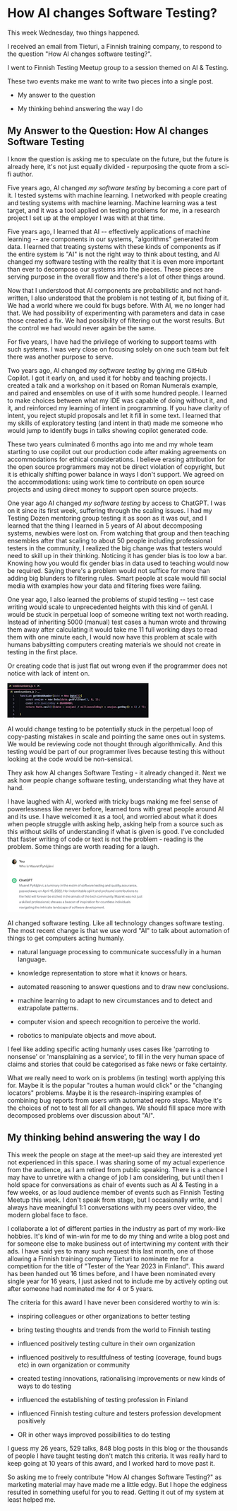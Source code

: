 # How AI changes Software Testing?

This week Wednesday, two things happened. 

I received an email from Tieturi, a Finnish training company, to respond to the question "How AI changes software testing?". 

I went to Finnish Testing Meetup group to a session themed on AI & Testing. 

These two events make me want to write two pieces into a single post. 

* My answer to the question

* My thinking behind answering the way I do 

## My Answer to the Question: How AI changes Software Testing

I know the question is asking me to speculate on the future, but the future is already here, it's not just equally divided - repurposing the quote from a sci-fi author. 

Five years ago, AI changed *my software testing* by becoming a core part of it. I tested systems with machine learning. I networked with people creating and testing systems with machine learning. Machine learning was a test target, and it was a tool applied on testing problems for me, in a research project I set up at the employer I was with at that time. 

Five years ago, I learned that AI -- effectively applications of machine learning -- are components in our systems, "algorithms" generated from data. I learned that treating systems with these kinds of components as if the entire system is "AI" is not the right way to think about testing, and AI changed my software testing with the reality that it is even more important than ever to decompose our systems into the pieces. These pieces are serving purpose in the overall flow and there's a lot of other things around. 

Now that I understood that AI components are probabilistic and not hand-written, I also understood that 
the problem is not testing of it, but fixing of it. We had a world where we could fix bugs before. With AI, we no longer had that. We had possibility of experimenting with parameters and data in case those created a fix. We had possibility of filtering out the worst results. But the control we had would never again be the same. 

For five years, I have had the privilege of working to support teams with such systems. I was very close on focusing solely on one such team but felt there was another purpose to serve. 

Two years ago, AI changed *my software testing* by giving me GitHub Copilot. I got it early on, and used it for hobby and teaching projects. I created a talk and a workshop on it based on Roman Numerals example, and paired and ensembles on use of it with some hundred people. I learned to make choices between what my IDE was capable of doing without it, and it, and reinforced my learning of intent in programming. If you have clarity of intent, you reject stupid proposals and let it fill in some text. I learned that my skills of exploratory testing (and intent in that) made me someone who would jump to identify bugs in talks showing copilot generated code. 

These two years culminated 6 months ago into me and my whole team starting to use copilot out our production code after making agreements on accommodations for ethical considerations. I believe erasing attribution for the open source programmers may not be direct violation of copyright, but it is ethically shifting power balance in ways I don't support. We agreed on the accommodations: using work time to contribute on open source projects and using direct money to support open source projects. 

One year ago AI changed *my software testing* by access to ChatGPT. I was on it since its first week, suffering through the scaling issues. I had my Testing Dozen mentoring group testing it as soon as it was out, and I learned that the thing I learned in 5 years of AI about decomposing systems, newbies were lost on. From watching that group and then teaching ensembles after that scaling to about 50 people including professional testers in the community, I realized the big change was that testers would need to skill up in their thinking. Noticing it has gender bias is too low a bar. Knowing how you would fix gender bias in data used to teaching would now be required. Saying there's a problem would not suffice for more than adding big blunders to filtering rules. Smart people at scale would fill social media with examples how your data and filtering fixes were failing. 

One year ago, I also learned the problems of stupid testing -- test case writing would scale to unprecedented heights with this kind of genAI. I would be stuck in perpetual loop of someone writing text not worth reading. Instead of inheriting 5000 (manual) test cases a human wrote and throwing them away after calculating it would take me 11 full working days to read them with one minute each, I would now have this problem at scale with humans babysitting computers creating materials we should not create in testing in the first place. 

Or creating code that is just flat out wrong even if the programmer does not notice with lack of intent on. 

![Week Numbers](weeknumbers.jpeg)

AI would change testing to be potentially stuck in the perpetual loop of copy-pasting mistakes in scale and pointing the same ones out in systems. We would be reviewing code not thought through algorithmically. And this testing would be part of our programmer lives because testing this without looking at the code would be non-sensical. 

They ask how AI changes Software Testing - it already changed it. Next we ask how people change software testing, understanding what they have at hand. 

I have laughed with AI, worked with tricky bugs making me feel sense of powerlessness like never before,  learned tons with great people around AI and its use. I have welcomed it as a tool, and worried about what it does when people struggle with asking help, asking help from a source such as this without skills of understanding if what is given is good. I've concluded that faster writing of code or text is not the problem - reading is the problem. Some things are worth reading for a laugh. 

![News of my death is premature](dead-maaret.png)

AI changed software testing. Like all technology changes software testing.  The most recent change is that we use word "AI" to talk about automation of things to get computers acting humanly. 

* natural language processing to communicate successfully in a human language.

* knowledge representation to store what it knows or hears.

* automated reasoning to answer questions and to draw new conclusions.

* machine learning to adapt to new circumstances and to detect and extrapolate patterns.

* computer vision and speech recognition to perceive the world. 

* robotics to manipulate objects and move about.

I feel like adding specific acting humanly uses cases like 'parroting to nonsense' or 'mansplaining as a service', to fill in the very human space of claims and stories that could be categorised as fake news or fake certainty. 

What we really need to work on is problems (in testing) worth applying this for. Maybe it is the popular "routes a human would click" or the "changing locators" problems. Maybe it is the research-inspiring examples of combining bug reports from users with automated repro steps. Maybe it's the choices of not to test all for all changes. We should fill space more with decomposed problems over discussion about "AI".

## My thinking behind answering the way I do 

This week the people on stage at the meet-up said they are interested yet not experienced in this space. I was sharing some of my actual experience from the audience, as I am retired from public speaking. There is a chance I may have to unretire with a change of job I am considering, but until then I hold space for conversations as chair of events such as AI & Testing in a few weeks, or as loud audience member of events such as Finnish Testing Meetup this week. I don't speak from stage, but I occasionally write, and I always have meaningful 1:1 conversations with my peers over video, the modern global face to face. 

I collaborate a lot of different parties in the industry as part of my work-like hobbies. It's kind of win-win for me to do my thing and write a blog post and for someone else to make business out of intertwining my content with their ads. I have said yes to many such request this last month, one of those allowing a Finnish training company Tieturi to nominate me for a competition for the title of "Tester of the Year 2023 in Finland". This award has been handed out 16 times before, and I have been nominated every single year for 16 years, I just asked not to include me by actively opting out after someone had nominated me for 4 or 5 years.  

The criteria for this award I have never been considered worthy to win is: 

* inspiring colleagues or other organizations to better testing

* bring testing thoughts and trends from the world to Finnish testing

* influenced positively testing culture in their own organization

* influenced positively to resultfulness of testing (coverage, found bugs etc) in own organization or community

* created testing innovations, rationalising improvements or new kinds of ways to do testing

* influenced the establishing of testing profession in Finland

* influenced Finnish testing culture and testers profession development positively

* OR in other ways improved possibilities to do testing

I guess my 26 years, 529 talks, 848 blog posts in this blog or the thousands of people I have taught testing don't match this criteria. It was really hard to keep going at 10 years of this award, and I worked hard to move past it. 

So asking me to freely contribute "How AI changes Software Testing?" as marketing material may have made me a little edgy. But I hope the edginess resulted in something useful for you to read. Getting it out of my system at least helped me. 

